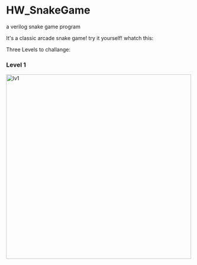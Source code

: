 # HW_SnakeGame
a verilog snake game program

It's a classic arcade snake game! try it yourself!
whatch this:



Three Levels to challange:

### Level 1

<img src="docslLv1.png" alt="lv1" width="500" align="middle">


